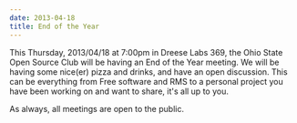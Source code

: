 ```yaml
---
date: 2013-04-18
title: End of the Year
---
```

This Thursday, 2013/04/18 at 7:00pm in Dreese Labs 369, the Ohio State Open Source Club will be having an End of the Year meeting. We will be having some nice(er) pizza and drinks, and have an open discussion. This can be everything from Free software and RMS to a personal project you have been working on and want to share, it's all up to you.

As always, all meetings are open to the public.
